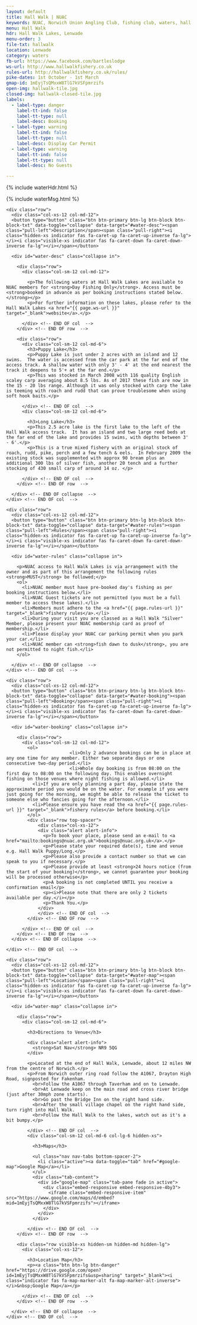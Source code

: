 ```yaml
---
layout: default
title: Hall Walk | NUAC
keywords: NUAC, Norwich Union Angling Club, fishing club, waters, hall walk lakes, hallwalk lakes, lenwade, norfolk
menu: Hall Walk
hdr: Hall Walk Lakes, Lenwade
menu-order: 3
file-txt: hallwalk
location: Lenwade
category: waters
fb-url: https://www.facebook.com/bartleslodge
ws-url: http://www.hallwalkfishery.co.uk
rules-url: http://hallwalkfishery.co.uk/rules/
pike-dates: 1st October - 1st March
gmap-id: 1mEyjTsQMxxW8TlG7kVSFpmrzifs
open-img: hallwalk-tile.jpg
closed-img: hallwalk-closed-tile.jpg
labels:
  - label-type: danger
    label-tt-ind: false
    label-tt-type: null
    label-desc: Booking
  - label-type: warning
    label-tt-ind: false
    label-tt-type: null
    label-desc: Display Car Permit
  - label-type: warning
    label-tt-ind: false
    label-tt-type: null
    label-desc: No Guests

---
```


<div class="container non-header">

  {% include waterHdr.html %}

  {% include waterMsg.html %}

	<div class="row">
	  <div class="col-xs-12 col-md-12">
      <button type="button" class="btn btn-primary btn-lg btn-block btn-block-txt" data-toggle="collapse" data-target="#water-desc"><span class="pull-left">Description</span><span class="pull-right"><i class="hidden-xs indicator fas fa-caret-up fa-caret-up-inverse fa-lg"></i><i class="visible-xs indicator fas fa-caret-down fa-caret-down-inverse fa-lg"></i></span></button>

      <div id="water-desc" class="collapse in">

        <div class="row">
          <div class="col-sm-12 col-md-12">

            <p>The following waters at Hall Walk Lakes are available to NUAC members for <strong>Day Fishing Only</strong>. Access must be <strong>booked in advance as per booking instructions stated below.</strong></p>
            <p>For further information on these lakes, please refer to the Hall Walk Lakes <a href="{{ page.ws-url }}" target="_blank">website</a>.</p> 
        
          </div> <!-- END OF col  -->
        </div> <!-- END OF row  -->

        <div class="row">
          <div class="col-sm-12 col-md-6">
            <h3>Puppy Lake</h3>
            <p>Puppy Lake is just under 2 acres with an island and 12 swims.  The water is accessed from the car park at the far end of the access track. A shallow water with only 3' - 4' at the end nearest the track it deepens to 5'+ at the far end.</p>
            <p>This was stocked in March 2008 with 116 quality English scaley carp averaging about 8.5 lbs. As of 2017 these fish are now in the 15 - 20 lbs range. Although it was only stocked with carp the lake is teeming with roach and rudd that can prove troublesome when using soft hook baits.</p>

          </div> <!-- END OF col  -->
          <div class="col-sm-12 col-md-6">

            <h3>Long Lake</h3>
            <p>This 2.5 acre lake is the first lake to the left of the Hall Walk access track.  It has an island and two large reed beds at the far end of the lake and provides 15 swims, with depths between 3' - 6'.</p>
            <p>This is a true mixed fishery with an original stock of roach, rudd, pike, perch and a few tench & eels.  In February 2009 the existing stock was supplemented with approx 90 bream plus an additional 300 lbs of silver fish, another 20 tench and a further stocking of 430 small carp of around 14 oz.	</p>

          </div> <!-- END OF col  -->
        </div> <!-- END OF row  -->

      </div> <!-- END OF collapse  -->
    </div> <!-- END OF col  -->
  </div>

	<div class="row">
	  <div class="col-xs-12 col-md-12">
      <button type="button" class="btn btn-primary btn-lg btn-block btn-block-txt" data-toggle="collapse" data-target="#water-rules"><span class="pull-left">Rules</span><span class="pull-right"><i class="hidden-xs indicator fas fa-caret-up fa-caret-up-inverse fa-lg"></i><i class="visible-xs indicator fas fa-caret-down fa-caret-down-inverse fa-lg"></i></span></button>

      <div id="water-rules" class="collapse in">

        <p>NUAC access to Hall Walk Lakes is via arrangement with the owner and as part of this arrangement the following rules <strong>MUST</strong> be followed;</p>
        <ol>
          <li>NUAC member must have pre-booked day's fishing as per booking instructions below.</li>  
          <li>NUAC Guest tickets are not permitted (you must be a full member to access these lakes).</li>
          <li>Members must adhere to the <a href="{{ page.rules-url }}" target="_blank">fishery rules</a>.</li>
          <li>During your visit you are classed as a Hall Walk "Silver" Member, please present your NUAC membership card as proof of membership.</li>
          <li>Please display your NUAC car parking permit when you park your car.</li>
          <li>NUAC member can <strong>fish dawn to dusk</strong>, you are not permitted to night fish.</li>
        </ol>

      </div> <!-- END OF collapse  -->
    </div> <!-- END OF col  -->
  </div> <!-- END OF row  -->

	<div class="row">
	  <div class="col-xs-12 col-md-12">
      <button type="button" class="btn btn-primary btn-lg btn-block btn-block-txt" data-toggle="collapse" data-target="#water-booking"><span class="pull-left">Booking</span><span class="pull-right"><i class="hidden-xs indicator fas fa-caret-up fa-caret-up-inverse fa-lg"></i><i class="visible-xs indicator fas fa-caret-down fa-caret-down-inverse fa-lg"></i></span></button>

      <div id="water-booking" class="collapse in">

        <div class="row">
          <div class="col-sm-12 col-md-12">
            <ol>
							<li>Only 2 advance bookings can be in place at any one time for any member. Either two separate days or one consecutive two-day period.</li>
							<li>Whole day booking is from 08:00 on the first day to 08:00 on the following day. This enables overnight fishing on those venues where night fishing is allowed.</li>
              <li>If you are only planning a part day, please state the approximate period you would be on the water. For example if you were just going for the morning, we might be able to release the ticket to someone else who fancies going for the afternoon.</li>
              <li>Please ensure you have read the <a href="{{ page.rules-url }}" target="_blank">fishery rules</a> before booking.</li>
            </ol>
            <div class="row top-spacer">
             	<div class="col-xs-12">           
                <div class="alert alert-info">
                  <p>To book your place, please send an e-mail to <a href="mailto:bookings@nuac.org.uk">bookings@nuac.org.uk</a>.</p>
                  <p>Please state your required date(s), time and venue e.g. Hall Walk Puppy/Long.</p>
                  <p>Please also provide a contact number so that we can speak to you if necessary.</p>
                  <p>Please provide at least <strong>24 hours notice (from the start of your booking)</strong>, we cannot guarantee your booking will be processed otherwise</p>
                  <p>A booking is not completed UNTIL you receive a confirmation email</p>
                  <p><i>Please note that there are only 2 tickets available per day.</i></p>
                  <p>Thank You.</p>
                </div>
          		</div> <!-- END OF col  -->
            </div> <!-- END OF row  -->

          </div> <!-- END OF col  -->
        </div> <!-- END OF row  -->
      </div> <!-- END OF collapse  -->

    </div> <!-- END OF col  -->
  </div> <!-- END OF row  -->

	<div class="row">
	  <div class="col-xs-12 col-md-12">
      <button type="button" class="btn btn-primary btn-lg btn-block btn-block-txt" data-toggle="collapse" data-target="#water-map"><span class="pull-left">Location</span><span class="pull-right"><i class="hidden-xs indicator fas fa-caret-up fa-caret-up-inverse fa-lg"></i><i class="visible-xs indicator fas fa-caret-down fa-caret-down-inverse fa-lg"></i></span></button>

      <div id="water-map" class="collapse in">
        
        <div class="row">
          <div class="col-sm-12 col-md-6">
            
            <h3>Directions to Venue</h3>
            
            <div class="alert alert-info">
              <strong>Sat Nav</strong> NR9 5QG
            </div>
            
            <p>Located at the end of Hall Walk, Lenwade, about 12 miles NW from the centre of Norwich.</p>
            <p>From Norwich outer ring road follow the A1067, Drayton High Road, signposted for Fakenham.
              <br>Follow the A1067 through Taverham and on to Lenwade.
              <br>At Lenwade keep on the main road and cross river bridge (just after 30mph zone starts).
              <br>Go past the Bridge Inn on the right hand side.
              <br>After the small village chapel on the right hand side, turn right into Hall Walk.
              <br>Follow the Hall Walk to the lakes, watch out as it's a bit bumpy.</p>
              
            </div> <!-- END OF col  -->
            <div class="col-sm-12 col-md-6 col-lg-6 hidden-xs">
              
              <h3>Maps</h3>
              
              <ul class="nav nav-tabs bottom-spacer-2">
                <li class="active"><a data-toggle="tab" href="#google-map">Google Map</a></li>
              </ul>
              <div class="tab-content">
                <div id="google-map" class="tab-pane fade in active">
                  <div class="embed-responsive embed-responsive-4by3">
                    <iframe class="embed-responsive-item" src="https://www.google.com/maps/d/embed?mid=1mEyjTsQMxxW8TlG7kVSFpmrzifs"></iframe>
                  </div>
                </div>
              </div>
              
            </div> <!-- END OF col  -->
        </div> <!-- END OF row  -->
          
        <div class="row visible-xs hidden-sm hidden-md hidden-lg">
          <div class="col-xs-12">
            
            <h3>Location Map</h3>
            <p><a class="btn btn-lg btn-danger" href="https://drive.google.com/open?id=1mEyjTsQMxxW8TlG7kVSFpmrzifs&usp=sharing" target="_blank"><i class="indicator fas fa-map-marker-alt fa-map-marker-alt-inverse"></i>&nbsp;Google Map</a></p>
            
          </div> <!-- END OF col  -->
        </div> <!-- END OF row  -->
          
      </div> <!-- END OF collapse  -->
    </div> <!-- END OF col  -->
  </div> <!-- END OF row  -->

</div>
